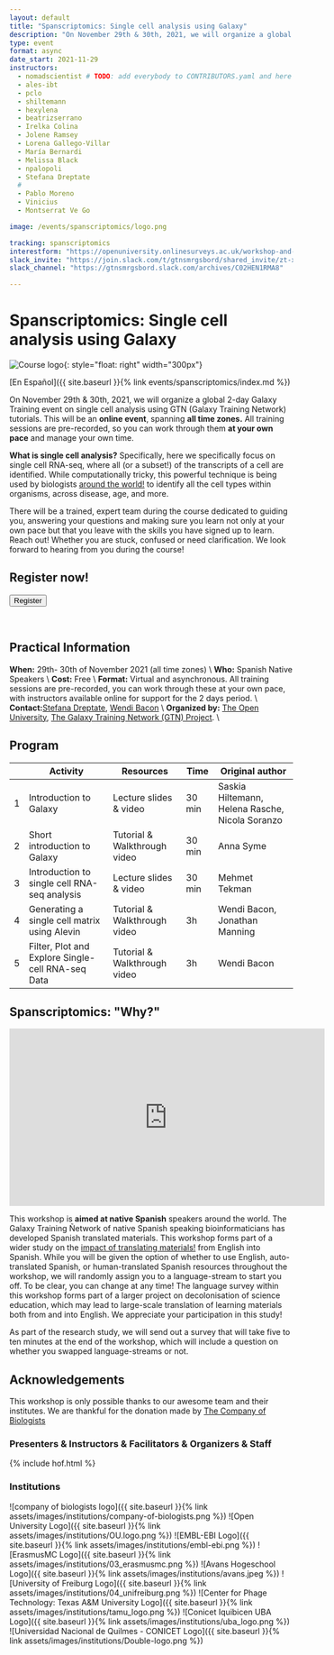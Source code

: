 ```yaml
---
layout: default
title: "Spanscriptomics: Single cell analysis using Galaxy"
description: "On November 29th & 30th, 2021, we will organize a global 2-day Galaxy Training event on single cell analysis using GTN (Galaxy Training Network) tutorials."
type: event
format: async
date_start: 2021-11-29
instructors:
  - nomadscientist # TODO: add everybody to CONTRIBUTORS.yaml and here
  - ales-ibt
  - pclo
  - shiltemann
  - hexylena
  - beatrizserrano
  - Irelka Colina
  - Jolene Ramsey
  - Lorena Gallego-Villar
  - María Bernardi
  - Melissa Black
  - npalopoli
  - Stefana Dreptate
  #
  - Pablo Moreno
  - Vinicius
  - Montserrat Ve Go

image: /events/spanscriptomics/logo.png

tracking: spanscriptomics
interestform: "https://openuniversity.onlinesurveys.ac.uk/workshop-and-study-registration-single-cell-analisis-using"
slack_invite: "https://join.slack.com/t/gtnsmrgsbord/shared_invite/zt-x7vinbs1-BA~Kht6N86JBhDq0uTIVdQ"
slack_channel: "https://gtnsmrgsbord.slack.com/archives/C02HEN1RMA8"

---
```


# Spanscriptomics: Single cell analysis using Galaxy

![Course logo](logo.png){: style="float: right" width="300px"}

[En Español]({{ site.baseurl }}{% link events/spanscriptomics/index.md %})

On November 29th & 30th, 2021, we will organize a global 2-day Galaxy Training event on single cell analysis using GTN (Galaxy Training Network) tutorials. This will be an **online event**, spanning **all time zones.** All training sessions are pre-recorded, so you can work through them **at your own pace** and manage your own time.


**What is single cell analysis?** Specifically, here we specifically focus on single cell RNA-seq, where all (or a subset!) of the transcripts of a cell are identified. While computationally tricky, this powerful technique is being used by biologists [around the world!](https://www.frontiersin.org/articles/10.3389/feduc.2021.710971/full#h1) to identify all the cell types within organisms, across disease, age, and more.

There will be a trained, expert team during the course dedicated to guiding you, answering your questions and making sure you learn not only at your own pace but that you leave with the skills you have signed up to learn. Reach out! Whether you are stuck, confused or need clarification. We look forward to hearing from you during the course!


## Register now!

<a href="{{page.interestform}}"><button type="button" class="btn btn-success btn-lg">Register</button></a>

<br/>


## Practical Information

**When:** 29th- 30th of November 2021 (all time zones) \\
**Who:** Spanish Native Speakers \\
**Cost:** Free \\
**Format:** Virtual and asynchronous. All training sessions are pre-recorded, you can work through these at your own pace, with instructors available online for support for the 2 days period. \\
**Contact:**[Stefana Dreptate](mailto:stefana.dreptate@gmail.com), [Wendi Bacon](mailto:Wendi.Bacon@gmail.com)  \\
**Organized by:** [The Open University](https://www.openuniversity.edu/), [The Galaxy Training Network (GTN) Project](https://training.galaxyproject.org/training-material/hall-of-fame). \\

## Program

|   |                  Activity                         |             Resources             |  Time  |              Original author                    |
|---|---------------------------------------------------|-----------------------------------|--------|-------------------------------------------------|
| 1 | Introduction to Galaxy                            | Lecture slides & video            | 30 min | Saskia Hiltemann, Helena Rasche, Nicola Soranzo |
| 2 | Short introduction to Galaxy                      | Tutorial & Walkthrough video      | 30 min | Anna Syme                                       |
| 3 | Introduction to single cell RNA-seq analysis      | Lecture slides & video            | 30 min | Mehmet Tekman                                   |
| 4 | Generating a single cell matrix using Alevin      | Tutorial & Walkthrough video      |  3h    | Wendi Bacon, Jonathan  Manning                  |
| 5 | Filter, Plot and Explore Single-cell RNA-seq Data | Tutorial & Walkthrough video      |  3h    | Wendi Bacon                                     |



## Spanscriptomics: "Why?"

<iframe width="560" height="315" src="https://www.youtube-nocookie.com/embed/PmEXcwjmhho" title="YouTube video player" frameborder="0" allow="accelerometer; autoplay; clipboard-write; encrypted-media; gyroscope; picture-in-picture" allowfullscreen></iframe>

This workshop is **aimed at native Spanish** speakers around the world. The Galaxy Training Ñetwork of native Spanish speaking bioinformaticians has developed Spanish translated materials. This workshop forms part of a wider study on the [impact of translating materials!](https://www.nature.com/articles/d41586-021-02218-x?utm_source=twt_nat&utm_medium=social&utm_campaign=nature) from English into Spanish. While you will be given the option of whether to use English, auto-translated Spanish, or human-translated Spanish resources throughout the workshop, we will randomly assign you to a language-stream to start you off. To be clear, you can change at any time!
The language survey within this workshop forms part of a larger project on decolonisation of science education, which may lead to large-scale translation of learning materials both from and into English. We appreciate your participation in this study!

As part of the research study, we will send out a survey that will take five to ten minutes at the end of the workshop, which will include a question on whether you swapped language-streams or not.


## Acknowledgements

This workshop is only possible thanks to our awesome team and their institutes.
We are thankful for the donation made by [The Company of Biologists](https://www.biologists.com/)

### Presenters & Instructors & Facilitators & Organizers & Staff

{% include hof.html %}

### Institutions

![company of biologists logo]({{ site.baseurl }}{% link assets/images/institutions/company-of-biologists.png %})  ![Open University Logo]({{ site.baseurl }}{% link assets/images/institutions/OU.logo.png %})  ![EMBL-EBI Logo]({{ site.baseurl }}{% link assets/images/institutions/embl-ebi.png %})  ![ErasmusMC Logo]({{ site.baseurl }}{% link assets/images/institutions/03_erasmusmc.png %})  ![Avans Hogeschool Logo]({{ site.baseurl }}{% link assets/images/institutions/avans.jpeg %})  ![University of Freiburg Logo]({{ site.baseurl }}{% link assets/images/institutions/04_unifreiburg.png %})  ![Center for Phage Technology: Texas A&M University Logo]({{ site.baseurl }}{% link assets/images/institutions/tamu_logo.png %})  ![Conicet Iquibicen UBA Logo]({{ site.baseurl }}{% link assets/images/institutions/uba_logo.png %}) ![Universidad Nacional de Quilmes - CONICET Logo]({{ site.baseurl }}{% link assets/images/institutions/Double-logo.png %})
